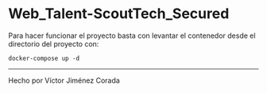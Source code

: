# Web_Talent-ScoutTech_Secured

Para hacer funcionar el proyecto basta con levantar el contenedor desde el directorio del proyecto con:

`docker-compose up -d`

---

Hecho por Víctor Jiménez Corada
